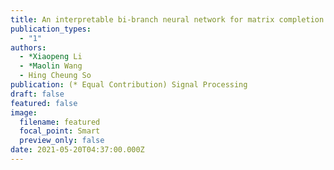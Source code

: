 ```yaml
---
title: An interpretable bi-branch neural network for matrix completion
publication_types:
  - "1"
authors:
  - *Xiaopeng Li
  - *Maolin Wang 
  - Hing Cheung So
publication: (* Equal Contribution) Signal Processing
draft: false
featured: false
image:
  filename: featured
  focal_point: Smart
  preview_only: false
date: 2021-05-20T04:37:00.000Z
---
```


